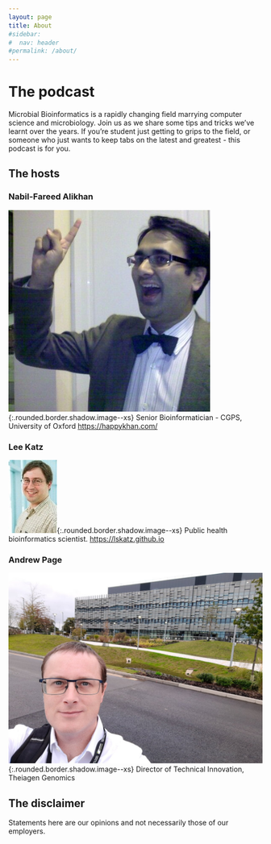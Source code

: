 ```yaml
---
layout: page
title: About
#sidebar:
#  nav: header
#permalink: /about/
---
```


# The podcast

Microbial Bioinformatics is a rapidly changing field marrying computer science and microbiology. Join us as we share some tips and tricks we’ve learnt over the years. If you’re student just getting to grips to the field, or someone who just wants to keep tabs on the latest and greatest - this podcast is for you.

## The hosts

### Nabil-Fareed Alikhan

![Image](/assets/images/NabilFareedAlikhan.jpg){:.rounded.border.shadow.image--xs}
Senior Bioinformatician - CGPS, University of Oxford
<https://happykhan.com/>

### Lee Katz

![Image](/assets/images/LeeKatz.jpg){:.rounded.border.shadow.image--xs}
Public health bioinformatics scientist.
<https://lskatz.github.io>

### Andrew Page

![Image](/assets/images/AndrewPage.jpg){:.rounded.border.shadow.image--xs}
Director of Technical Innovation, Theiagen Genomics

## The disclaimer

Statements here are our opinions and not necessarily those of our employers.

